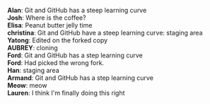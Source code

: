 **Alan**: Git and GitHub has a steep learning curve  
**Josh**: Where is the coffee?   
**Elisa**: Peanut butter jelly time   
**christina**: Git and GitHub have a steep learning curve: staging area   
**Yatong**: Edited on the forked copy   
**AUBREY**: cloning   
**Ford**: Git and GitHub has a step learning curve   
**Ford**: Had picked the wrong fork.   
**Han**: staging area   
**Armand**: Git and GitHub has a step learning curve   
**Meow**: meow   
**Lauren**: I think I'm finally doing this right
